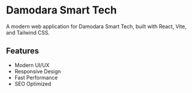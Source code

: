 # Damodara Smart Tech

A modern web application for Damodara Smart Tech, built with React, Vite, and Tailwind CSS.

## Features
- Modern UI/UX
- Responsive Design
- Fast Performance
- SEO Optimized